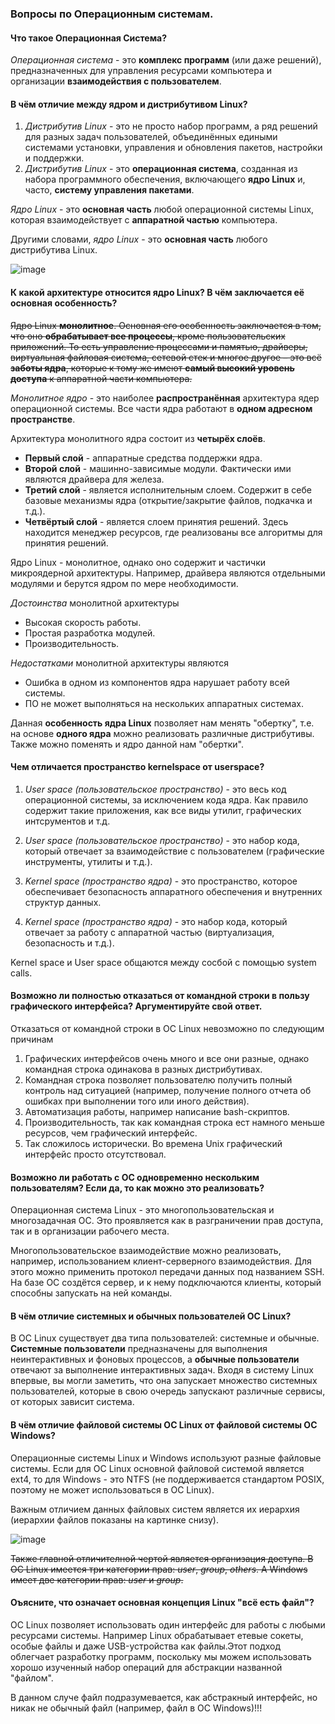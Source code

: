 ### Вопросы по Операционным системам.

#### Что такое Операционная Система?
*Операционная система* - это **комплекс программ** (или даже решений), предназначенных для управления ресурсами компьютера и организации **взаимодействия с пользователем**.

#### В чём отличие между ядром и дистрибутивом Linux?
1. *Дистрибутив Linux* - это не просто набор программ, а ряд решений для разных задач пользователей, объединённых едиными системами установки, управления и обновления пакетов, настройки и поддержки.
2. *Дистрибутив Linux* - это **операционная система**, созданная из набора программного обеспечения, включающего **ядро Linux** и, часто, **систему управления пакетами**.

*Ядро Linux* - это **основная часть** любой операционной системы Linux, которая взаимодействует с **аппаратной частью** компьютера.

Другими словами, *ядро Linux* - это **основная часть** любого дистрибутива Linux.

![image](https://user-images.githubusercontent.com/57217014/194370719-99cb122b-da93-421d-8912-240826ccba22.png)

#### К какой архитектуре относится ядро Linux? В чём заключается её основная особенность?

~~Ядро Linux **монолитное**. Основная его особенность заключается в том, что оно **обрабатывает все процессы**, кроме пользовательских приложений. То есть управление процессами и памятью, драйверы, виртуальная файловая система, сетевой стек и многое другое – это всё **заботы ядра**, которые к тому же имеют **самый высокий уровень доступа** к аппаратной части компьютера.~~

*Монолитное ядро* - это наиболее **распространённая** архитектура ядер операционной системы. Все части ядра работают в **одном адресном пространстве**.

Архитектура монолитного ядра состоит из **четырёх слоёв**.
- **Первый слой** - аппаратные средства поддержки ядра.
- **Второй слой** - машинно-зависимые модули. Фактически ими являются драйвера для железа.
- **Третий слой** - является исполнительным слоем. Содержит в себе базовые механизмы ядра (открытие/закрытие файлов, подкачка и т.д.).
- **Четвёртый слой** - является слоем принятия решений. Здесь находится менеджер ресурсов, где реализованы все алгоритмы для принятия решений.

Ядро Linux - монолитное, однако оно содержит и частички микроядерной архитектуры. Например, драйвера являются отдельными модулями и берутся ядром по мере необходимости.

*Достоинства* монолитной архитектуры
- Высокая скорость работы.
- Простая разработка модулей.
- Производительность.

*Недостатками* монолитной архитектуры являются
- Ошибка в одном из компонентов ядра нарушает работу всей системы.
- ПО не может выполняться на нескольких аппаратных системах.

Данная **особенность ядра Linux** позволяет нам менять "обертку", т.е. на основе **одного ядра** можно реализовать различные дистрибутивы. Также можно поменять и ядро данной нам "обертки".

#### Чем отличается пространство kernelspace от userspace?

1. *User space (пользовательское пространство)* - это весь код операционной системы, за исключением кода ядра. Как правило содержит такие приложения, как все виды утилит, графических интсрументов и т.д.
2. *User space (пользовательское пространство)* - это набор кода, который отвечает за взаимодействие с пользователем (графические инструменты, утилиты и т.д.).

1. *Kernel space (пространство ядра)* - это пространство, которое обеспечивает безопасность аппаратного обеспечения и внутренних структур данных.
2. *Kernel space (пространство ядра)* - это набор кода, который отвечает за работу с аппаратной частью (виртуализация, безопасность и т.д.).

Kernel space и User space общаются между сосбой с помощью system calls.

#### Возможно ли полностью отказаться от командной строки в пользу графического интерфейса? Аргументируйте свой ответ.

Отказаться от командной строки в ОС Linux невозможно по следующим причинам
1. Графических интерфейсов очень много и все они разные, однако командная строка одинакова в разных дистрибутивах.
2. Командная строка позволяет пользователю получить полный контроль над ситуацией (например, получение полного отчета об ошибках при выполнении того или иного действия).
3. Автоматизация работы, например написание bash-скриптов.
4. Производительность, так как командная строка ест намного меньше ресурсов, чем графический интерфейс.
5. Так сложилось исторически. Во времена Unix графический интерфейс просто отсутствовал.

#### Возможно ли работать с ОС одновременно нескольким пользователям? Если да, то как можно это реализовать?

Операционная система Linux - это многопользовательская и многозадачная ОС. Это проявляется как в разграничении прав доступа, так и в организации рабочего места.

Многопользовательское взаимодействие можно реализовать, например, использованием клиент-серверного взаимодействия. Для этого можно применить протокол передачи данных под названием SSH. На базе ОС создётся сервер, и к нему подключаются клиенты, который способны запускать на ней команды.

#### В чём отличие системных и обычных пользователей ОС Linux?

В ОС Linux существует два типа пользователей: системные и обычные. **Системные пользователи** предназначены для выполнения неинтерактивных и фоновых процессов, а **обычные пользователи** отвечают за выполнение интерактивных задач. Входя в систему Linux впервые, вы могли заметить, что она запускает множество системных пользователей, которые в свою очередь запускают различные сервисы, от которых зависит система.

#### В чём отличие файловой системы ОС Linux от файловой системы ОС Windows?

Операционные системы Linux и Windows используют разные файловые системы. Если для ОС Linux основной файловой системой является ext4, то для Windows - это NTFS (не поддерживается стандартом POSIX, поэтому не может использоваться в ОС Linux).

Важным отличием данных файловых систем является их иерархия (иерархии файлов показаны на картинке снизу).

![image](https://user-images.githubusercontent.com/57217014/194385133-0dbf4c72-c11e-4da5-b69d-e4a0be2b104c.png)

~~Также главной отличителной чертой является организация доступа. В ОС Linux имеется три категории прав: *user*, *group*, *others*. А Windows имеет две категории прав: *user* и *group*.~~

#### Оъясните, что означает основная концепция Linux "всё есть файл"?

ОС Linux позволяет использовать один интерфейс для работы с любыми ресурсами системы. Например Linux обрабатывает етевые сокеты, особые файлы и даже USB-устройства как файлы.Этот подход облегчает разработку программ, поскольку мы можем использовать хорошо изученный набор операций для абстракции названной "файлом".

В данном случе файл подразумевается, как абстракный интерфейс, но никак не обычный файл (например, файл в ОС Windows)!!!
